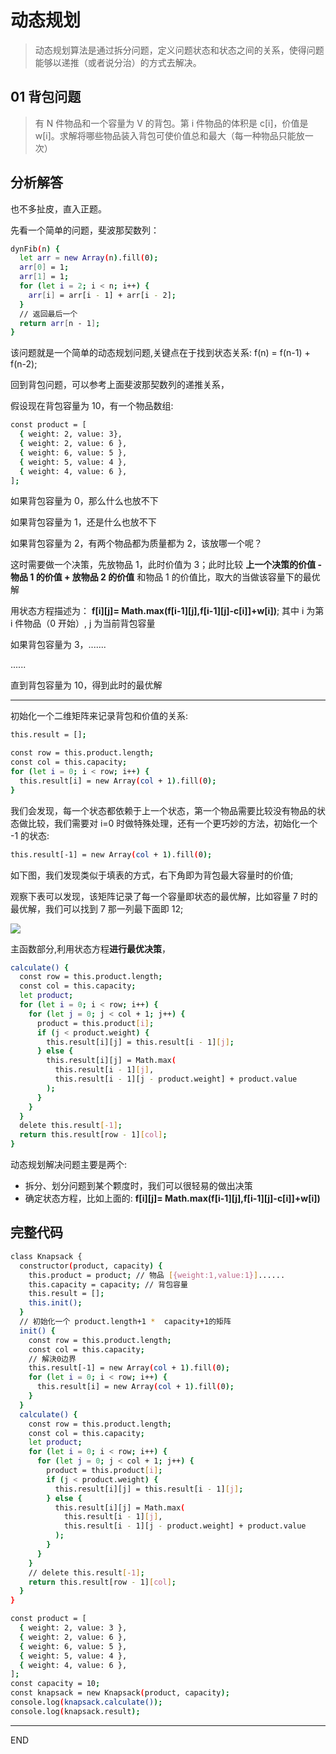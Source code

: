 # 动态规划

> 动态规划算法是通过拆分问题，定义问题状态和状态之间的关系，使得问题能够以递推（或者说分治）的方式去解决。

## 01 背包问题

> 有 N 件物品和一个容量为 V 的背包。第 i 件物品的体积是 c[i]，价值是 w[i]。求解将哪些物品装入背包可使价值总和最大（每一种物品只能放一次）

## 分析解答

也不多扯皮，直入正题。

先看一个简单的问题，斐波那契数列：

```bash
dynFib(n) {
  let arr = new Array(n).fill(0);
  arr[0] = 1;
  arr[1] = 1;
  for (let i = 2; i < n; i++) {
    arr[i] = arr[i - 1] + arr[i - 2];
  }
  // 返回最后一个
  return arr[n - 1];
}
```

该问题就是一个简单的动态规划问题,关键点在于找到状态关系: f(n) = f(n-1) + f(n-2);

回到背包问题，可以参考上面斐波那契数列的递推关系，

假设现在背包容量为 10，有一个物品数组:

```bash
const product = [
  { weight: 2, value: 3},
  { weight: 2, value: 6 },
  { weight: 6, value: 5 },
  { weight: 5, value: 4 },
  { weight: 4, value: 6 },
];
```

如果背包容量为 0，那么什么也放不下

如果背包容量为 1，还是什么也放不下

如果背包容量为 2，有两个物品都为质量都为 2，该放哪一个呢？

这时需要做一个决策，先放物品 1，此时价值为 3；此时比较 **上一个决策的价值 - 物品 1 的价值 + 放物品 2 的价值** 和物品 1 的价值比，取大的当做该容量下的最优解

用状态方程描述为： **f[i][j]= Math.max(f[i-1][j],f[i-1][j]-c[i]]+w[i])**; 其中 i 为第 i 件物品（0 开始）, j 为当前背包容量

如果背包容量为 3，.......

......

直到背包容量为 10，得到此时的最优解

---

初始化一个二维矩阵来记录背包和价值的关系:

```bash
this.result = [];

const row = this.product.length;
const col = this.capacity;
for (let i = 0; i < row; i++) {
  this.result[i] = new Array(col + 1).fill(0);
}
```

我们会发现，每一个状态都依赖于上一个状态，第一个物品需要比较没有物品的状态做比较，我们需要对 i=0 时做特殊处理，还有一个更巧妙的方法，初始化一个 -1 的状态:

```bash
this.result[-1] = new Array(col + 1).fill(0);
```

如下图，我们发现类似于填表的方式，右下角即为背包最大容量时的价值;

观察下表可以发现，该矩阵记录了每一个容量即状态的最优解，比如容量 7 时的最优解，我们可以找到 7 那一列最下面即 12;

![](https://upload-images.jianshu.io/upload_images/10390288-12c105fc2c60b27e.png?imageMogr2/auto-orient/strip%7CimageView2/2/w/1240)

主函数部分,利用状态方程**进行最优决策**，

```bash
calculate() {
  const row = this.product.length;
  const col = this.capacity;
  let product;
  for (let i = 0; i < row; i++) {
    for (let j = 0; j < col + 1; j++) {
      product = this.product[i];
      if (j < product.weight) {
        this.result[i][j] = this.result[i - 1][j];
      } else {
        this.result[i][j] = Math.max(
          this.result[i - 1][j],
          this.result[i - 1][j - product.weight] + product.value
        );
      }
    }
  }
  delete this.result[-1];
  return this.result[row - 1][col];
}
```

动态规划解决问题主要是两个:

- 拆分、划分问题到某个颗度时，我们可以很轻易的做出决策
- 确定状态方程，比如上面的: **f[i][j]= Math.max(f[i-1][j],f[i-1][j]-c[i]]+w[i])**

## 完整代码

```bash
class Knapsack {
  constructor(product, capacity) {
    this.product = product; // 物品 [{weight:1,value:1}]......
    this.capacity = capacity; // 背包容量
    this.result = [];
    this.init();
  }
  // 初始化一个 product.length+1 *  capacity+1的矩阵
  init() {
    const row = this.product.length;
    const col = this.capacity;
    // 解決0边界
    this.result[-1] = new Array(col + 1).fill(0);
    for (let i = 0; i < row; i++) {
      this.result[i] = new Array(col + 1).fill(0);
    }
  }
  calculate() {
    const row = this.product.length;
    const col = this.capacity;
    let product;
    for (let i = 0; i < row; i++) {
      for (let j = 0; j < col + 1; j++) {
        product = this.product[i];
        if (j < product.weight) {
          this.result[i][j] = this.result[i - 1][j];
        } else {
          this.result[i][j] = Math.max(
            this.result[i - 1][j],
            this.result[i - 1][j - product.weight] + product.value
          );
        }
      }
    }
    // delete this.result[-1];
    return this.result[row - 1][col];
  }
}

const product = [
  { weight: 2, value: 3 },
  { weight: 2, value: 6 },
  { weight: 6, value: 5 },
  { weight: 5, value: 4 },
  { weight: 4, value: 6 },
];
const capacity = 10;
const knapsack = new Knapsack(product, capacity);
console.log(knapsack.calculate());
console.log(knapsack.result);
```

---

END

